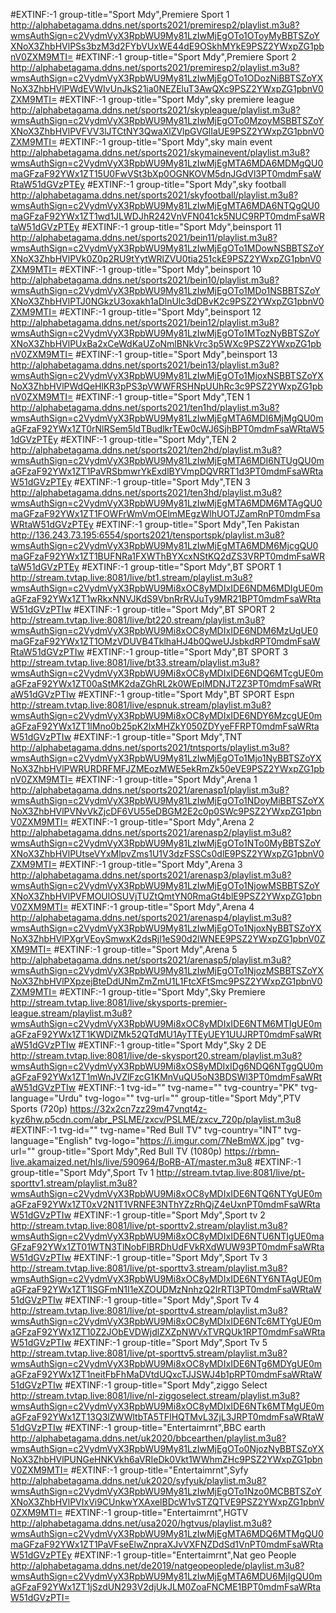#EXTINF:-1 group-title="Sport Mdy",Premiere Sport 1
http://alphabetagama.ddns.net/sports2021/premiresp2/playlist.m3u8?wmsAuthSign=c2VydmVyX3RpbWU9My81LzIwMjEgOTo1OToyMyBBTSZoYXNoX3ZhbHVlPSs3bzM3d2FYbVUxWE44dE9OSkhMYkE9PSZ2YWxpZG1pbnV0ZXM9MTI=
#EXTINF:-1 group-title="Sport Mdy",Premiere Sport 2
http://alphabetagama.ddns.net/sports2021/premiresp2/playlist.m3u8?wmsAuthSign=c2VydmVyX3RpbWU9My81LzIwMjEgOTo1ODozNiBBTSZoYXNoX3ZhbHVlPWdEVWIvUnJkS21ia0NEZEluT3AwQXc9PSZ2YWxpZG1pbnV0ZXM9MTI=
#EXTINF:-1 group-title="Sport Mdy",sky premiere league
http://alphabetagama.ddns.net/sports2021/skypleague/playlist.m3u8?wmsAuthSign=c2VydmVyX3RpbWU9My81LzIwMjEgOTo0MzoyMSBBTSZoYXNoX3ZhbHVlPVFVV3lJTCtNY3QwaXlZVlpGVGlIaUE9PSZ2YWxpZG1pbnV0ZXM9MTI=
#EXTINF:-1 group-title="Sport Mdy",sky main event
http://alphabetagama.ddns.net/sports2021/skymainevent/playlist.m3u8?wmsAuthSign=c2VydmVyX3RpbWU9My81LzIwMjEgMTA6MDA6MDMgQU0maGFzaF92YWx1ZT15U0FwVSt3bXp0OGNKOVM5dnJGdVl3PT0mdmFsaWRtaW51dGVzPTEy
#EXTINF:-1 group-title="Sport Mdy",sky football
http://alphabetagama.ddns.net/sports2021/skyfootball/playlist.m3u8?wmsAuthSign=c2VydmVyX3RpbWU9My81LzIwMjEgMTA6MDA6NTQgQU0maGFzaF92YWx1ZT1wd1JLWDJhR242VnVFN041ck5NUC9RPT0mdmFsaWRtaW51dGVzPTEy
#EXTINF:-1 group-title="Sport Mdy",beinsport 11
http://alphabetagama.ddns.net/sports2021/bein11/playlist.m3u8?wmsAuthSign=c2VydmVyX3RpbWU9My81LzIwMjEgOTo1MDowNSBBTSZoYXNoX3ZhbHVlPVk0Z0p2RU9tYytWRlZVU0tia251ckE9PSZ2YWxpZG1pbnV0ZXM9MTI=
#EXTINF:-1 group-title="Sport Mdy",beinsport 10
http://alphabetagama.ddns.net/sports2021/bein10/playlist.m3u8?wmsAuthSign=c2VydmVyX3RpbWU9My81LzIwMjEgOTo1MDo1NSBBTSZoYXNoX3ZhbHVlPTJ0NGkzU3oxakh1aDlnUlc3dDBvK2c9PSZ2YWxpZG1pbnV0ZXM9MTI=
#EXTINF:-1 group-title="Sport Mdy",beinsport 12
http://alphabetagama.ddns.net/sports2021/bein12/playlist.m3u8?wmsAuthSign=c2VydmVyX3RpbWU9My81LzIwMjEgOTo1MTozNyBBTSZoYXNoX3ZhbHVlPUxBa2xCeWdKaUZoNmlBNkVrc3p5WXc9PSZ2YWxpZG1pbnV0ZXM9MTI=
#EXTINF:-1 group-title="Sport Mdy",beinsport 13
http://alphabetagama.ddns.net/sports2021/bein13/playlist.m3u8?wmsAuthSign=c2VydmVyX3RpbWU9My81LzIwMjEgOTo1MjoxNSBBTSZoYXNoX3ZhbHVlPWdQeHlKR3pPS3pVWWFRSHNpUUhRc3c9PSZ2YWxpZG1pbnV0ZXM9MTI=
#EXTINF:-1 group-title="Sport Mdy",TEN 1
http://alphabetagama.ddns.net/sports2021/ten1hd/playlist.m3u8?wmsAuthSign=c2VydmVyX3RpbWU9My81LzIwMjEgMTA6MDI6MjMgQU0maGFzaF92YWx1ZT0rNlRSem5ldTBudlkrTEw0cWJ6SjhBPT0mdmFsaWRtaW51dGVzPTEy
#EXTINF:-1 group-title="Sport Mdy",TEN 2
http://alphabetagama.ddns.net/sports2021/ten2hd/playlist.m3u8?wmsAuthSign=c2VydmVyX3RpbWU9My81LzIwMjEgMTA6MDI6NTUgQU0maGFzaF92YWx1ZT1PaVRSbmwrYkExdlBYVmpDQVRRT1d3PT0mdmFsaWRtaW51dGVzPTEy
#EXTINF:-1 group-title="Sport Mdy",TEN 3
http://alphabetagama.ddns.net/sports2021/ten3hd/playlist.m3u8?wmsAuthSign=c2VydmVyX3RpbWU9My81LzIwMjEgMTA6MDM6MTAgQU0maGFzaF92YWx1ZT1FOWFrWmVmOElmMEgzWlhUOTJZamRnPT0mdmFsaWRtaW51dGVzPTEy
#EXTINF:-1 group-title="Sport Mdy",Ten Pakistan
http://136.243.73.195:6554/sports2021/tensportspk/playlist.m3u8?wmsAuthSign=c2VydmVyX3RpbWU9My81LzIwMjEgMTA6MDM6MjcgQU0maGFzaF92YWx1ZT1BUFNRa1FXWThBYXcxNStKQ2dZS3VRPT0mdmFsaWRtaW51dGVzPTEy
#EXTINF:-1 group-title="Sport Mdy",BT SPORT 1
http://stream.tvtap.live:8081/live/bt1.stream/playlist.m3u8?wmsAuthSign=c2VydmVyX3RpbWU9Mi8xOC8yMDIxIDE6NDM6MDIgUE0maGFzaF92YWx1ZT1wRkxNNVJKdS9VbnRrRVJuTy9MR21BPT0mdmFsaWRtaW51dGVzPTIw
#EXTINF:-1 group-title="Sport Mdy",BT SPORT 2
http://stream.tvtap.live:8081/live/bt220.stream/playlist.m3u8?wmsAuthSign=c2VydmVyX3RpbWU9Mi8xOC8yMDIxIDE6NDM6MzUgUE0maGFzaF92YWx1ZT1OMzVDUVB4TklhaHJ4b0QweUJsbkdRPT0mdmFsaWRtaW51dGVzPTIw
#EXTINF:-1 group-title="Sport Mdy",BT SPORT 3
http://stream.tvtap.live:8081/live/bt33.stream/playlist.m3u8?wmsAuthSign=c2VydmVyX3RpbWU9Mi8xOC8yMDIxIDE6NDQ6MTcgUE0maGFzaF92YWx1ZT00aStMK2daZGhRL2k0WEpIMDNJT2Z3PT0mdmFsaWRtaW51dGVzPTIw
#EXTINF:-1 group-title="Sport Mdy",BT SPORT Espn
http://stream.tvtap.live:8081/live/espnuk.stream/playlist.m3u8?wmsAuthSign=c2VydmVyX3RpbWU9Mi8xOC8yMDIxIDE6NDY6MzcgUE0maGFzaF92YWx1ZT1lMno0b25pK2lxMHZkY050ZDYyeFFRPT0mdmFsaWRtaW51dGVzPTIw
#EXTINF:-1 group-title="Sport Mdy",TNT 
http://alphabetagama.ddns.net/sports2021/tntsports/playlist.m3u8?wmsAuthSign=c2VydmVyX3RpbWU9My81LzIwMjEgOTo1Mjo1NyBBTSZoYXNoX3ZhbHVlPWRURDRFMFJZMEozMWE5ekRmZk50eVE9PSZ2YWxpZG1pbnV0ZXM9MTI=
#EXTINF:-1 group-title="Sport Mdy",Arena 1
http://alphabetagama.ddns.net/sports2021/arenasp1/playlist.m3u8?wmsAuthSign=c2VydmVyX3RpbWU9My81LzIwMjEgOTo1NDoyMiBBTSZoYXNoX3ZhbHVlPVNvVkZjcDF6VU55eDBGM2E2c0p0SWc9PSZ2YWxpZG1pbnV0ZXM9MTI=
#EXTINF:-1 group-title="Sport Mdy",Arena 2
http://alphabetagama.ddns.net/sports2021/arenasp2/playlist.m3u8?wmsAuthSign=c2VydmVyX3RpbWU9My81LzIwMjEgOTo1NTo0MyBBTSZoYXNoX3ZhbHVlPUtseVYxMlpvZms1U1V3dzFSSCs0dlE9PSZ2YWxpZG1pbnV0ZXM9MTI=
#EXTINF:-1 group-title="Sport Mdy",Arena 3
http://alphabetagama.ddns.net/sports2021/arenasp3/playlist.m3u8?wmsAuthSign=c2VydmVyX3RpbWU9My81LzIwMjEgOTo1NjowMSBBTSZoYXNoX3ZhbHVlPVFMOUlOSUVjTUZtQmtYN0RmaGt4blE9PSZ2YWxpZG1pbnV0ZXM9MTI=
#EXTINF:-1 group-title="Sport Mdy",Arena 4
http://alphabetagama.ddns.net/sports2021/arenasp4/playlist.m3u8?wmsAuthSign=c2VydmVyX3RpbWU9My81LzIwMjEgOTo1NjoxNyBBTSZoYXNoX3ZhbHVlPXgrVEoySmwxK2dsRjl1eS90d2lWNEE9PSZ2YWxpZG1pbnV0ZXM9MTI=
#EXTINF:-1 group-title="Sport Mdy",Arena 5
http://alphabetagama.ddns.net/sports2021/arenasp5/playlist.m3u8?wmsAuthSign=c2VydmVyX3RpbWU9My81LzIwMjEgOTo1NjozMSBBTSZoYXNoX3ZhbHVlPXpzejBteDdUNmZmZmU1L1FtcXFtSmc9PSZ2YWxpZG1pbnV0ZXM9MTI=
#EXTINF:-1 group-title="Sport Mdy",Sky Premiere
http://stream.tvtap.live:8081/live/skysports-premier-league.stream/playlist.m3u8?wmsAuthSign=c2VydmVyX3RpbWU9Mi8xOC8yMDIxIDE6NTM6MTIgUE0maGFzaF92YWx1ZT1KWDlZMk52QTdMU1AyTTEyUEY1UUJRPT0mdmFsaWRtaW51dGVzPTIw
#EXTINF:-1 group-title="Sport Mdy",Sky 2 DE
http://stream.tvtap.live:8081/live/de-skysport20.stream/playlist.m3u8?wmsAuthSign=c2VydmVyX3RpbWU9Mi8xOS8yMDIxIDg6NDQ6NTggQU0maGFzaF92YWx1ZT1mWnJVZlFzcG1KMnVuQU5oN3BDSWl3PT0mdmFsaWRtaW51dGVzPTIw
#EXTINF:-1 tvg-id="" tvg-name="" tvg-country="PK" tvg-language="Urdu" tvg-logo="" tvg-url="" group-title="Sport Mdy",PTV Sports (720p)
https://32x2cn7zz29m47vnqt4z-kyz6hw.p5cdn.com/abr_PSLME/zxcv/PSLME/zxcv_720p/playlist.m3u8
#EXTINF:-1 tvg-id="" tvg-name="Red Bull TV" tvg-country="INT" tvg-language="English" tvg-logo="https://i.imgur.com/7NeBmWX.jpg" tvg-url="" group-title="Sport Mdy",Red Bull TV (1080p)
https://rbmn-live.akamaized.net/hls/live/590964/BoRB-AT/master.m3u8
#EXTINF:-1 group-title="Sport Mdy",Sport Tv 1
http://stream.tvtap.live:8081/live/pt-sporttv1.stream/playlist.m3u8?wmsAuthSign=c2VydmVyX3RpbWU9Mi8xOC8yMDIxIDE6NTQ6NTYgUE0maGFzaF92YWx1ZT0xV2N1T1VRNFE3NThYZzRhQjZ4eUxnPT0mdmFsaWRtaW51dGVzPTIw
#EXTINF:-1 group-title="Sport Mdy",Sport tv 2
http://stream.tvtap.live:8081/live/pt-sporttv2.stream/playlist.m3u8?wmsAuthSign=c2VydmVyX3RpbWU9Mi8xOC8yMDIxIDE6NTU6NTIgUE0maGFzaF92YWx1ZT01WTN3TlNobFlBRDhUdFVkRXdWUW93PT0mdmFsaWRtaW51dGVzPTIw
#EXTINF:-1 group-title="Sport Mdy",Sport Tv 3
http://stream.tvtap.live:8081/live/pt-sporttv3.stream/playlist.m3u8?wmsAuthSign=c2VydmVyX3RpbWU9Mi8xOC8yMDIxIDE6NTY6NTAgUE0maGFzaF92YWx1ZT1ISGFmN1I1eXZOUDMzNnhzQ2IrRTl3PT0mdmFsaWRtaW51dGVzPTIw
#EXTINF:-1 group-title="Sport Mdy",Sport Tv 4
http://stream.tvtap.live:8081/live/pt-sporttv4.stream/playlist.m3u8?wmsAuthSign=c2VydmVyX3RpbWU9Mi8xOC8yMDIxIDE6NTc6MTYgUE0maGFzaF92YWx1ZT10Z2JObEVDWjdlZXZpNWVxTVRQUk1RPT0mdmFsaWRtaW51dGVzPTIw
#EXTINF:-1 group-title="Sport Mdy",Sport Tv 5
http://stream.tvtap.live:8081/live/pt-sporttv5.stream/playlist.m3u8?wmsAuthSign=c2VydmVyX3RpbWU9Mi8xOC8yMDIxIDE6NTg6MDYgUE0maGFzaF92YWx1ZT1neitFbFhMaDVtdUQxcTJJSWJ4b1pRPT0mdmFsaWRtaW51dGVzPTIw
#EXTINF:-1 group-title="Sport Mdy",ziggo Select
http://stream.tvtap.live:8081/live/nl-ziggoselect.stream/playlist.m3u8?wmsAuthSign=c2VydmVyX3RpbWU9Mi8xOC8yMDIxIDE6NTk6MTMgUE0maGFzaF92YWx1ZT13Q3lZWWltbTA5TFlHQTMvL3ZjL3JRPT0mdmFsaWRtaW51dGVzPTIw
#EXTINF:-1 group-title="Entertaimrnt",BBC earth
http://alphabetagama.ddns.net/uk2020/bbcearthen/playlist.m3u8?wmsAuthSign=c2VydmVyX3RpbWU9My81LzIwMjEgOTo0NjozNyBBTSZoYXNoX3ZhbHVlPUNGeHNKVkh6aVRIeDk0Vkt1WWhmZHc9PSZ2YWxpZG1pbnV0ZXM9MTI=
#EXTINF:-1 group-title="Entertaimrnt",Syfy
http://alphabetagama.ddns.net/uk2020/syfyuk/playlist.m3u8?wmsAuthSign=c2VydmVyX3RpbWU9My81LzIwMjEgOTo1Nzo0MCBBTSZoYXNoX3ZhbHVlPVIxVi9CUnkwYXAxelBDcW1vSTZQTVE9PSZ2YWxpZG1pbnV0ZXM9MTI=
#EXTINF:-1 group-title="Entertaimrnt",HGTV
http://alphabetagama.ddns.net/usa2020/hgtvus/playlist.m3u8?wmsAuthSign=c2VydmVyX3RpbWU9My81LzIwMjEgMTA6MDQ6MTMgQU0maGFzaF92YWx1ZT1PaVFseElwZnpraXJvVXFNZDdSd1VnPT0mdmFsaWRtaW51dGVzPTEy
#EXTINF:-1 group-title="Entertaimrnt",Nat geo People
http://alphabetagama.ddns.net/de2019/natgeopeoplede/playlist.m3u8?wmsAuthSign=c2VydmVyX3RpbWU9My81LzIwMjEgMTA6MDU6MjIgQU0maGFzaF92YWx1ZT1jSzdUN293V2djUkJLM0ZoaFNCME1BPT0mdmFsaWRtaW51dGVzPTI=

